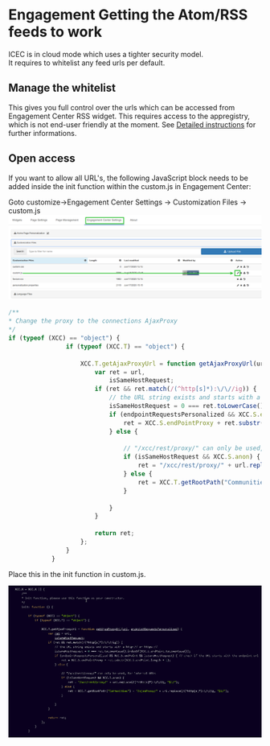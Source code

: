 # Engagement Getting the Atom/RSS feeds to work

ICEC is in cloud mode which uses a tighter security model.  
It requires to whitelist any feed urls per default.

## Manage the whitelist

This gives you full control over the urls which can be accessed from Engagement Center RSS widget.
This requires access to the appregistry, which is not end-user friendly at the moment.
See [Detailed instructions](https://github.com/hclcnx/customizer/blob/master/docs/HCLConnectionsCustomizer.md#listing-17-simple-customizer-proxy-extension) for further informations.

## Open access

If you want to allow all URL's, the following JavaScript block needs to be added inside the init function within the custom.js in Engagement Center:

Goto customize->Engagement Center Settings -> Customization Files -> custom.js
![Goto customize->Engagement Center Settings -> Customization Files -> custom.js](../assets/images/admin/xcc-settings.png)

``` js
/**
* Change the proxy to the connections AjaxProxy
*/
if (typeof (XCC) == "object") {
                if (typeof (XCC.T) == "object") {

                    XCC.T.getAjaxProxyUrl = function getAjaxProxyUrl(url, endpointRequestsPersonalized) {
                        var ret = url,
                            isSameHostRequest;
                        if (ret && ret.match(/(^http[s]*):\/\//ig)) {
                            // the URL string exists and starts with a http:// or https://
                            isSameHostRequest = 0 === ret.toLowerCase().indexOf(XCC.S.endPoint.toLowerCase());
                            if (endpointRequestsPersonalized && XCC.S.endPoint && isSameHostRequest) { // check if the URL starts with the endpoint url
                                ret = XCC.S.endPointProxy + ret.substr(XCC.S.endPoint.length + 1);
                            } else {

                                // "/xcc/rest/proxy/" can only be used, for internal URLs
                                if (isSameHostRequest && XCC.S.anon) {
                                    ret = "/xcc/rest/proxy/" + url.replace(/(^http[s]*):\/\//g, "$1/");
                                } else {
                                    ret = XCC.T.getRootPath("Communities") + "/ajaxProxy/" + url.replace(/(^http[s]*):\/\//g, "$1/");
                                }

                            }
                        }

                        return ret;
                    };
                }
            }
```

Place this in the init function in custom.js.

![custom.js](../assets/images/admin/xcc-proxy-change.png)
